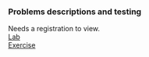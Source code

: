 ### Problems descriptions and testing  

Needs a registration to view.  
[Lab](https://judge.softuni.org/Contests/2770/Prototypes-and-Inheritance-Lab)  
[Exercise](https://judge.softuni.org/Contests/2771)
